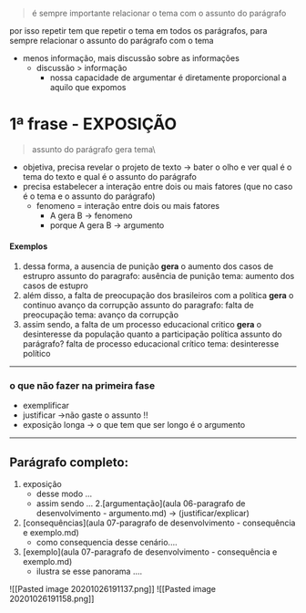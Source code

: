 > é sempre importante relacionar o tema com o assunto do parágrafo 

por isso repetir tem que repetir o tema em todos os parágrafos, para sempre relacionar o assunto do parágrafo com o tema
- menos informação, mais discussão sobre as informações 
	- discussão > informação
		- nossa capacidade de argumentar é diretamente proporcional a aquilo que expomos 

# 1ª frase - EXPOSIÇÃO
> assunto do parágrafo gera tema\

- objetiva, precisa revelar o projeto de texto -> bater o olho e ver qual é o tema do texto e qual é o assunto do parágrafo
- precisa estabelecer a interação entre dois ou mais fatores (que no caso é o tema e o assunto do parágrafo)
	- fenomeno = interação entre dois ou mais fatores 
		- A gera B -> fenomeno
		- porque A gera B -> argumento

#### Exemplos 
1) dessa forma, a ausencia de punição **gera** o aumento dos casos de estrupro 
	assunto do paragrafo: ausência de punição
	tema: aumento dos casos de estupro
2) além disso, a falta de preocupação dos brasileiros com a política **gera** o continuo avanço da corrupção 
	assunto do paragrafo: falta de preocupação 
	tema: avanço da corrupção
3) assim sendo, a falta de um processo educacional critico **gera** o desinteresse da população quanto a participação política 
	assunto do parágrafo? falta de processo educacional crítico
	tema: desinteresse político

----

### o que  não fazer na primeira fase
- exemplificar 
- justificar ->não gaste o assunto !!
- exposição longa -> o que tem que ser longo é o argumento 


---- 
## Parágrafo completo:
1. exposição 
	- desse modo ...
	- assim sendo ...
2.[argumentação](aula 06-paragrafo de desenvolvimento - argumento.md) -> (justificar/explicar)
3. [consequências](aula 07-paragrafo de desenvolvimento - consequência e exemplo.md)
	- como consequencia desse cenário.... 
4. [exemplo](aula 07-paragrafo de desenvolvimento - consequência e exemplo.md)
	- ilustra se esse panorama ....

![[Pasted image 20201026191137.png]]
![[Pasted image 20201026191158.png]]
